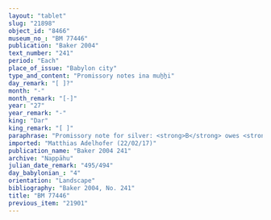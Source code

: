 ```yaml
---
layout: "tablet"
slug: "21898"
object_id: "8466"
museum_no_: "BM 77446"
publication: "Baker 2004"
text_number: "241"
period: "Each"
place_of_issue: "Babylon city"
type_and_content: "Promissory notes ina muẖẖi"
day_remark: "[ ]?"
month: "-"
month_remark: "[-]"
year: "27"
year_remark: "-"
king: "Dar"
king_remark: "[ ]"
paraphrase: "Promissory note for silver: <strong>B</strong> owes <strong>A</strong> 1/3 mina of white cut silver of 1/8 alloy. <strong>C</strong> vouches for the payment of the debt. The tablet further states that from Simānu (III) of the 28<sup>th </sup>year the capital will increase monthly (<em>ina arhi qaqqadu ir</em>[<em>ab</em>]<em>bi</em>). 6 witnesses and the scribe (Marduk-&scaron;umu-iddin/[...]//[S]&icirc;n-&scaron;ad[&ucirc;nu])<br /> &nbsp;<br /> <strong>A</strong>&nbsp;= Kuṣurāya/&Scaron;addinnu//Eppe&scaron;-ilī; <strong>B</strong>&nbsp;= Nergal-uballiṭ/Arad-Gula//Irˀanni; <strong>C</strong>&nbsp;= &Scaron;ellebu/Iddin-Nab&ucirc;//Nappāhu<br /> &nbsp;"
imported: "Matthias Adelhofer (22/02/17)"
publication_name: "Baker 2004 241"
archive: "Nappāhu"
julian_date_remark: "495/494"
day_babylonian_: "4"
orientation: "Landscape"
bibliography: "Baker 2004, No. 241"
title: "BM 77446"
previous_item: "21901"
---
```


